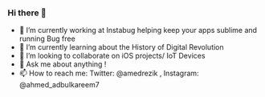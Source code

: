 ### Hi there 👋



- 🔭 I’m currently working at Instabug helping keep your apps sublime and running Bug free
- 🌱 I’m currently learning about the History of Digital Revolution 
- 👯 I’m looking to collaborate on iOS projects/ IoT Devices
- 💬 Ask me about anything !
- 📫 How to reach me: Twitter: @amedrezik , Instagram: @ahmed_adbulkareem7



